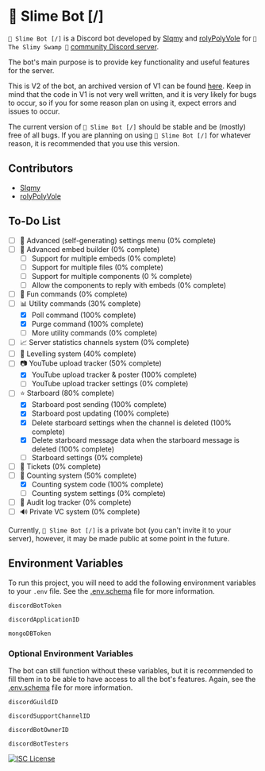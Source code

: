# 🌳 Slime Bot [/]

`🌳 Slime Bot [/]` is a Discord bot developed by [Slqmy](https://github.com/Slqmy) and [rolyPolyVole](https://github.com/rolyPolyVole) for `🌌 The Slimy Swamp 🌳` [community Discord server](https://www.discord.gg/SjAGgJaCYc).

The bot's main purpose is to provide key functionality and useful features for the server.

This is V2 of the bot, an archived version of V1 can be found [here](https://github.com/Slqmy/Slime-Bot-V1-Archive). Keep in mind that the code in V1 is not very well written, and it is very likely for bugs to occur, so if you for some reason plan on using it, expect errors and issues to occur.

The current version of `🌳 Slime Bot [/]` should be stable and be (mostly) free of all bugs. If you are planning on using `🌳 Slime Bot [/]` for whatever reason, it is recommended that you use this version.

## Contributors

- [Slqmy](https://github.com/Slqmy)
- [rolyPolyVole](https://github.com/rolyPolyVole)

## To-Do List

- [ ] 📄 Advanced (self-generating) settings menu (0% complete)
- [ ] 💬 Advanced embed builder (0% complete)
  - [ ] Support for multiple embeds (0% complete)
  - [ ] Support for multiple files (0% complete)
  - [ ] Support for multiple components (0 % complete)
  - [ ] Allow the components to reply with embeds (0% complete)
- [ ] 🐸 Fun commands (0% complete)
- [ ] 📊 Utility commands (30% complete)
  - [x] Poll command (100% complete)
  - [x] Purge command (100% complete)
  - [ ] More utility commands (0% complete)
- [ ] 📈 Server statistics channels system (0% complete)
- [ ] 🔼 Levelling system (40% complete)
- [ ] 📷 YouTube upload tracker (50% complete)
  - [x] YouTube upload tracker & poster (100% complete)
  - [ ] YouTube upload tracker settings (0% complete)
- [ ] ⭐ Starboard (80% complete)
  - [x] Starboard post sending (100% complete)
  - [x] Starboard post updating (100% complete)
  - [x] Delete starboard settings when the channel is deleted (100% complete)
  - [x] Delete starboard message data when the starboard message is deleted (100% complete)
  - [ ] Starboard settings (0% complete)
- [ ] 🎫 Tickets (0% complete)
- [ ] 🔢 Counting system (50% complete)
  - [x] Counting system code (100% complete)
  - [ ] Counting system settings (0% complete)
- [ ] 📜 Audit log tracker (0% complete)
- [ ] 🔊 Private VC system (0% complete)

Currently, `🌳 Slime Bot [/]` is a private bot (you can't invite it to your server), however, it may be made public at some point in the future.

## Environment Variables

To run this project, you will need to add the following environment variables to your `.env` file. See the [.env.schema](https://github.com/Slqmy/Slime-Bot/blob/main/.env.schema) file for more information.

`discordBotToken`

`discordApplicationID`

`mongoDBToken`

### Optional Environment Variables

The bot can still function without these variables, but it is recommended to fill them in to be able to have access to all the bot's features. Again, see the [.env.schema](https://github.com/Slqmy/Slime-Bot/blob/main/.env.schema) file for more information.

`discordGuildID`

`discordSupportChannelID`

`discordBotOwnerID`

`discordBotTesters`

[![ISC License](https://img.shields.io/badge/License-ISC-green.svg)](https://choosealicense.com/licenses/isc/)
